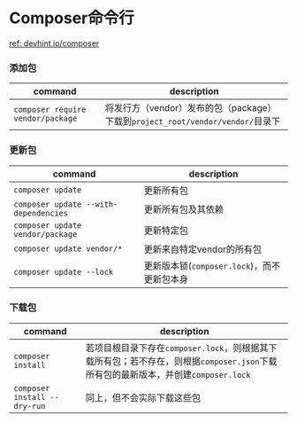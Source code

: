 # Composer命令行
[ref: devhint.io/composer](https://devhints.io/composer)  

### 添加包  

| command | description |
| ------- | ----------- |
| `composer require vendor/package` | 将发行方（vendor）发布的包（package）下载到`project_root/vendor/vendor/`目录下 |

### 更新包  

| command | description |
| ------- | ----------- |
| `composer update` | 更新所有包 |
| `composer update --with-dependencies` | 更新所有包及其依赖 |
| `composer update vendor/package` | 更新特定包 |
| `composer update vendor/*` | 更新来自特定vendor的所有包 |
| `composer update --lock` | 更新版本锁(`composer.lock`)，而不更新包本身 |

### 下载包  

| command | description |
| ------- | ----------- |
| `composer install` | 若项目根目录下存在`composer.lock`，则根据其下载所有包；若不存在，则根据`composer.json`下载所有包的最新版本，并创建`composer.lock` |
| `composer install --dry-run` | 同上，但不会实际下载这些包 |


